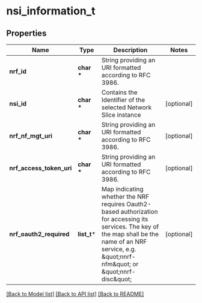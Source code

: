 # nsi_information_t

## Properties
Name | Type | Description | Notes
------------ | ------------- | ------------- | -------------
**nrf_id** | **char \*** | String providing an URI formatted according to RFC 3986. | 
**nsi_id** | **char \*** | Contains the Identifier of the selected Network Slice instance | [optional] 
**nrf_nf_mgt_uri** | **char \*** | String providing an URI formatted according to RFC 3986. | [optional] 
**nrf_access_token_uri** | **char \*** | String providing an URI formatted according to RFC 3986. | [optional] 
**nrf_oauth2_required** | **list_t*** | Map indicating whether the NRF requires Oauth2-based authorization for accessing its services. The key of the map shall be the name of an NRF service, e.g. \&quot;nnrf-nfm\&quot; or \&quot;nnrf-disc\&quot;  | [optional] 

[[Back to Model list]](../README.md#documentation-for-models) [[Back to API list]](../README.md#documentation-for-api-endpoints) [[Back to README]](../README.md)


